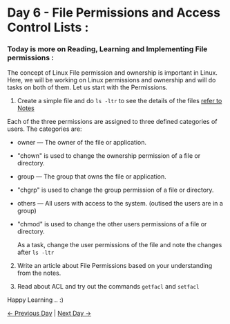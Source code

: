 # Day 6 - File Permissions and Access Control Lists :

### Today is more on Reading, Learning and Implementing File permissions :

The concept of Linux File permission and ownership is important in Linux.
Here, we will be working on Linux permissions and ownership and will do tasks on
both of them.
Let us start with the Permissions.

1. Create a simple file and do `ls -ltr` to see the details of the files [refer to Notes](https://github.com/majdeldin7/90DaysOfDevOps/tree/main/main/day06/notes)

Each of the three permissions are assigned to three defined categories of users. The categories are:

- owner — The owner of the file or application.
- "chown" is used to change the ownership permission of a file or directory.
- group — The group that owns the file or application.
- "chgrp" is used to change the group permission of a file or directory.
- others — All users with access to the system. (outised the users are in a group)
- "chmod" is used to change the other users permissions of a file or directory.

  As a task, change the user permissions of the file and note the changes after `ls -ltr`

2. Write an article about File Permissions based on your understanding from the notes.

3. Read about ACL and try out the commands `getfacl` and `setfacl`

Happy Learning .. :)

[← Previous Day](../day05/README.md) | [Next Day →](../day07/README.md)
